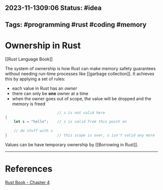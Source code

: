 2023-11-1309:06
Status: #idea
---
Tags: #programming #rust #coding #memory
---

# Ownership in Rust
[[Rust Language Book]]

The system of ownership is how Rust can make memory safety guarantees without needing run-time processes like [[garbage collection]]. It achieves this by applying a set of rules:
- each value in Rust has an *owner*
- there can only be **one** owner at a time
- when the owner goes out of scope, the value will be dropped and the memory is freed

```rust
						// s is not valid here
{
	let s = "hello";    // s is valid from this point on
	
	// do stuff with s
}                       // this scope is over, s isn't valid any more
```

Values can be have temporary ownership by [[Borrowing in Rust]].


---
# References

[Rust Book - Chapter 4](https://doc.rust-lang.org/book/ch04-01-what-is-ownership.html)
